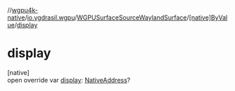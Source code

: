 //[wgpu4k-native](../../../../index.md)/[io.ygdrasil.wgpu](../../index.md)/[WGPUSurfaceSourceWaylandSurface](../index.md)/[[native]ByValue](index.md)/[display](display.md)

# display

[native]\
open override var [display](display.md): [NativeAddress](../../../ffi/-native-address/index.md)?